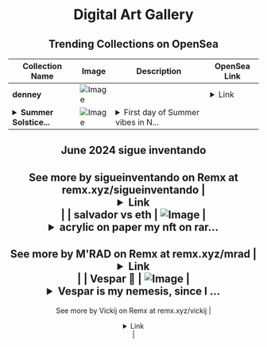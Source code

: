 <div align="center">

# Digital Art Gallery

## Trending Collections on OpenSea

| Collection Name                       | Image                                                                                     | Description                       | OpenSea Link                                                                                          |
|---------------------------------------|-------------------------------------------------------------------------------------------|-----------------------------------|--------------------------------------------------------------------------------------------------------|
| **denney** | ![Image](https://i.seadn.io/s/raw/files/e04a8349920512a7bcc9ec3fbaed979e.jpg?w=500&auto=format?w=200&auto=format) |  | <details><summary>Link</summary>[denney](https://opensea.io/collection/denney)</details> |
| **<details><summary>Summer Solstice...</summary>Summer Solstice 2024</details>** | ![Image](https://i.seadn.io/s/raw/files/7ad0c616df08fdedd9b68ccd88233460.jpg?w=500&auto=format?w=200&auto=format) | <details><summary>First day of Summer vibes in N...</summary>First day of Summer vibes in NYC, view from 112th St. looking at Randalls Island.

June 2024
sigue inventando
--
See more by sigueinventando on Remx at remx.xyz/sigueinventando</details> | <details><summary>Link</summary>[Summer Solstice 2024](https://opensea.io/collection/summer-solstice-2024-2)</details> |
| **salvador vs eth** | ![Image](https://i.seadn.io/s/raw/files/1a612edb845c020e89fbf479c9c5464e.jpg?w=500&auto=format?w=200&auto=format) | <details><summary>acrylic on paper
my nft on rar...</summary>acrylic on paper
my nft on rarible
https://rarible.com/token/0xd07dc4262bcdbf85190c01c996b4c06a461d2430:399197
--
See more by M'RAD on Remx at remx.xyz/mrad</details> | <details><summary>Link</summary>[salvador vs eth](https://opensea.io/collection/salvador-vs-eth)</details> |
| **Vespar 🖤** | ![Image](https://i.seadn.io/s/raw/files/ce6ead7126887ebb63023ebaec2c3742.png?w=500&auto=format?w=200&auto=format) | <details><summary>Vespar is my nemesis, since I ...</summary>Vespar is my nemesis, since I love color so much, but at the same time I force myself to create the opposite and get out of the comfort bubble of making something so different, I hope you like, any tips gratefully received and will go back into supporting other artists hope you like Vespar 🖤
--
See more by Vickij on Remx at remx.xyz/vickij</details> | <details><summary>Link</summary>[Vespar 🖤](https://opensea.io/collection/vespar)</details> |

</div>